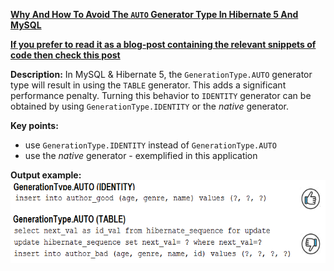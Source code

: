 **[Why And How To Avoid The `AUTO` Generator Type In Hibernate 5 And MySQL](https://github.com/andreipall/Spring-Boot-JPA/tree/master/HibernateSpringBootAutoGeneratorType)**

<b><a href="https://persistencelayer.wixsite.com/springboot-hibernate/post/why-and-how-to-avoid-the-auto-generator-type-in-hibernate-5-6-and-mysql">If you prefer to read it as a blog-post containing the relevant snippets of code then check this post</a></b>

**Description:** In MySQL & Hibernate 5, the `GenerationType.AUTO` generator type will result in using the `TABLE` generator. This adds a significant performance penalty. Turning this behavior to `IDENTITY` generator can be obtained by using `GenerationType.IDENTITY` or the *native* generator.
 
**Key points:**
- use `GenerationType.IDENTITY` instead of `GenerationType.AUTO`
- use the *native* generator - exemplified in this application
    
**Output example:**\
<a href="#"><img src="https://github.com/andreipall/Spring-Boot-JPA/blob/master/HibernateSpringBootAutoGeneratorType/Hibernate%20Spring%20Boot%20Auto%20Generator%20Type.png" align="center" height="132" width="742" ></a>
